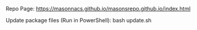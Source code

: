 Repo Page: https://masonnacs.github.io/masonsrepo.github.io/index.html

Update package files (Run in PowerShell): 
bash update.sh 

